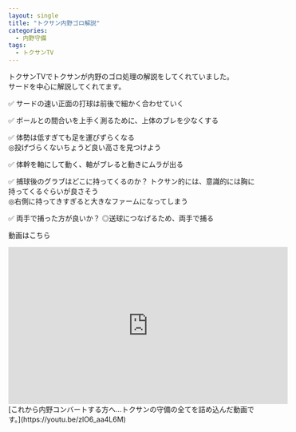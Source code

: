 ```yaml
---
layout: single
title: "トクサン内野ゴロ解説"
categories:
  - 内野守備
tags:
  - トクサンTV
---
```


トクサンTVでトクサンが内野のゴロ処理の解説をしてくれていました。  
サードを中心に解説してくれてます。

✅ サードの速い正面の打球は前後で細かく合わせていく

✅ ボールとの間合いを上手く測るために、上体のブレを少なくする

✅ 体勢は低すぎても足を運びずらくなる  
◎投げづらくないちょうど良い高さを見つけよう

✅ 体幹を軸にして動く、軸がブレると動きにムラが出る

✅ 捕球後のグラブはどこに持ってくるのか？
トクサン的には、意識的には胸に持ってくるぐらいが良さそう  
◎右側に持ってきすぎると大きなファームになってしまう

✅ 両手で捕った方が良いか？
◎送球につなげるため、両手で捕る

動画はこちら
<iframe width="560" height="315" src="https://www.youtube.com/embed/zlO6_aa4L6M" frameborder="0" allow="accelerometer; autoplay; encrypted-media; gyroscope; picture-in-picture" allowfullscreen></iframe>
[これから内野コンバートする方へ…トクサンの守備の全てを詰め込んだ動画です。](https://youtu.be/zlO6_aa4L6M)